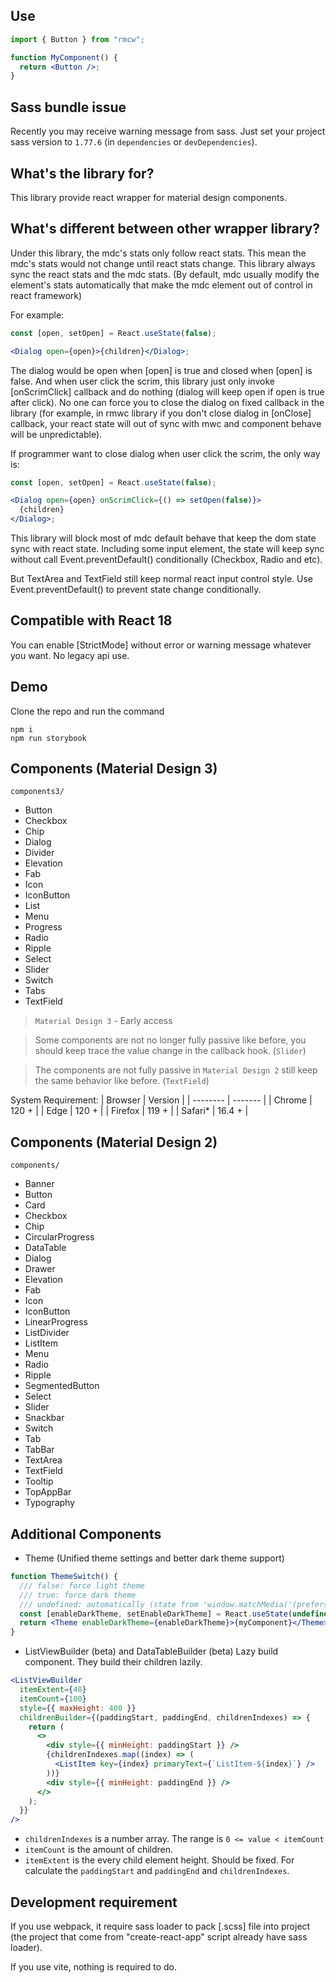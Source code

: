 ## Use

```jsx
import { Button } from "rmcw";

function MyComponent() {
  return <Button />;
}
```

## Sass bundle issue

Recently you may receive warning message from sass.
Just set your project sass version to `1.77.6` (in `dependencies` or `devDependencies`).

## What's the library for?

This library provide react wrapper for material design components.

## What's different between other wrapper library?

Under this library, the mdc's stats only follow react stats. This mean the mdc's stats would not change until react stats change. This library always sync the react stats and the mdc stats. (By default, mdc usually modify the element's stats automatically that make the mdc element out of control in react framework)

For example:

```jsx
const [open, setOpen] = React.useState(false);

<Dialog open={open}>{children}</Dialog>;
```

The dialog would be open when [open] is true and closed when [open] is false. And when user click the scrim, this library just only invoke [onScrimClick] callback and do nothing (dialog will keep open if open is true after click). No one can force you to close the dialog on fixed callback in the library (for example, in rmwc library if you don't close dialog in [onClose] callback, your react state will out of sync with mwc and component behave will be unpredictable).

If programmer want to close dialog when user click the scrim, the only way is:

```jsx
const [open, setOpen] = React.useState(false);

<Dialog open={open} onScrimClick={() => setOpen(false)}>
  {children}
</Dialog>;
```

This library will block most of mdc default behave that keep the dom state sync with react state. Including some input element, the state will keep sync without call Event.preventDefault() conditionally (Checkbox, Radio and etc).

But TextArea and TextField still keep normal react input control style. Use Event.preventDefault() to prevent state change conditionally.

## Compatible with React 18

You can enable [StrictMode] without error or warning message whatever you want. No legacy api use.

## Demo

Clone the repo and run the command

```console
npm i
npm run storybook
```

## Components (Material Design 3)

```
components3/
```

- Button
- Checkbox
- Chip
- Dialog
- Divider
- Elevation
- Fab
- Icon
- IconButton
- List
- Menu
- Progress
- Radio
- Ripple
- Select
- Slider
- Switch
- Tabs
- TextField

> `Material Design 3` - Early access

> Some components are not no longer fully passive like before, you should keep trace the value change in the callback hook. (`Slider`)

> The components are not fully passive in `Material Design 2` still keep the same behavior like before. (`TextField`)

System Requirement:
| Browser | Version |
| -------- | ------- |
| Chrome | 120 + |
| Edge | 120 + |
| Firefox | 119 + |
| Safari\* | 16.4 + |

## Components (Material Design 2)

```
components/
```

- Banner
- Button
- Card
- Checkbox
- Chip
- CircularProgress
- DataTable
- Dialog
- Drawer
- Elevation
- Fab
- Icon
- IconButton
- LinearProgress
- ListDivider
- ListItem
- Menu
- Radio
- Ripple
- SegmentedButton
- Select
- Slider
- Snackbar
- Switch
- Tab
- TabBar
- TextArea
- TextField
- Tooltip
- TopAppBar
- Typography

## Additional Components

- Theme (Unified theme settings and better dark theme support)

```jsx
function ThemeSwitch() {
  /// false: force light theme
  /// true: force dark theme
  /// undefined: automatically (state from 'window.matchMedia('(prefers-color-scheme: dark)')')
  const [enableDarkTheme, setEnableDarkTheme] = React.useState(undefined);
  return <Theme enableDarkTheme={enableDarkTheme}>{myComponent}</Theme>;
}
```

- ListViewBuilder (beta) and DataTableBuilder (beta)
  Lazy build component. They build their children lazily.

```jsx
<ListViewBuilder
  itemExtent={48}
  itemCount={100}
  style={{ maxHeight: 400 }}
  childrenBuilder={(paddingStart, paddingEnd, childrenIndexes) => {
    return (
      <>
        <div style={{ minHeight: paddingStart }} />
        {childrenIndexes.map((index) => (
          <ListItem key={index} primaryText={`ListItem-${index}`} />
        ))}
        <div style={{ minHeight: paddingEnd }} />
      </>
    );
  }}
/>
```

- `childrenIndexes` is a number array. The range is `0 <= value < itemCount`
- `itemCount` is the amount of children.
- `itemExtent` is the every child element height. Should be fixed. For calculate the `paddingStart` and `paddingEnd` and `childrenIndexes`.

## Development requirement

If you use webpack, it require sass loader to pack [.scss] file into project (the project that come from "create-react-app" script already have sass loader).

If you use vite, nothing is required to do.
